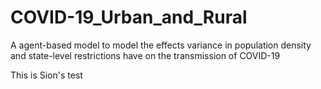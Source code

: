 # COVID-19_Urban_and_Rural
A agent-based model to model the effects variance in population density and state-level restrictions have on the transmission of COVID-19

This is Sion's test
